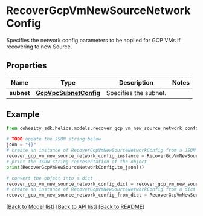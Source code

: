 # RecoverGcpVmNewSourceNetworkConfig

Specifies the network config parameters to be applied for GCP VMs if recovering to new Source.

## Properties

Name | Type | Description | Notes
------------ | ------------- | ------------- | -------------
**subnet** | [**GcpVpcSubnetConfig**](GcpVpcSubnetConfig.md) | Specifies the subnet. | 

## Example

```python
from cohesity_sdk.helios.models.recover_gcp_vm_new_source_network_config import RecoverGcpVmNewSourceNetworkConfig

# TODO update the JSON string below
json = "{}"
# create an instance of RecoverGcpVmNewSourceNetworkConfig from a JSON string
recover_gcp_vm_new_source_network_config_instance = RecoverGcpVmNewSourceNetworkConfig.from_json(json)
# print the JSON string representation of the object
print(RecoverGcpVmNewSourceNetworkConfig.to_json())

# convert the object into a dict
recover_gcp_vm_new_source_network_config_dict = recover_gcp_vm_new_source_network_config_instance.to_dict()
# create an instance of RecoverGcpVmNewSourceNetworkConfig from a dict
recover_gcp_vm_new_source_network_config_from_dict = RecoverGcpVmNewSourceNetworkConfig.from_dict(recover_gcp_vm_new_source_network_config_dict)
```
[[Back to Model list]](../README.md#documentation-for-models) [[Back to API list]](../README.md#documentation-for-api-endpoints) [[Back to README]](../README.md)


